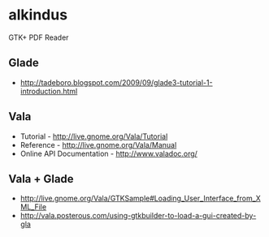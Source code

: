 # alkindus
GTK+ PDF Reader

## Glade
* http://tadeboro.blogspot.com/2009/09/glade3-tutorial-1-introduction.html

## Vala
* Tutorial - http://live.gnome.org/Vala/Tutorial
* Reference - http://live.gnome.org/Vala/Manual
* Online API Documentation - http://www.valadoc.org/

## Vala + Glade
* http://live.gnome.org/Vala/GTKSample#Loading_User_Interface_from_XML_File
* http://vala.posterous.com/using-gtkbuilder-to-load-a-gui-created-by-gla
